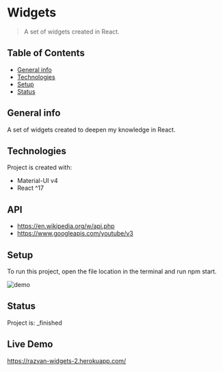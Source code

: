 # Widgets
> A set of widgets created in React.

## Table of Contents
* [General info](#general-info)
* [Technologies](#technologies)
* [Setup](#setup)
* [Status](#status)

## General info
A set of widgets created to deepen my knowledge in React.
	
## Technologies
Project is created with:
* Material-UI v4
* React ^17

## API
* https://en.wikipedia.org/w/api.php
* https://www.googleapis.com/youtube/v3

## Setup
To run this project, open the file location in the terminal and run npm start.

![demo](/demo/widgets-2.gif)

## Status
Project is:  _finished

## Live Demo

https://razvan-widgets-2.herokuapp.com/
